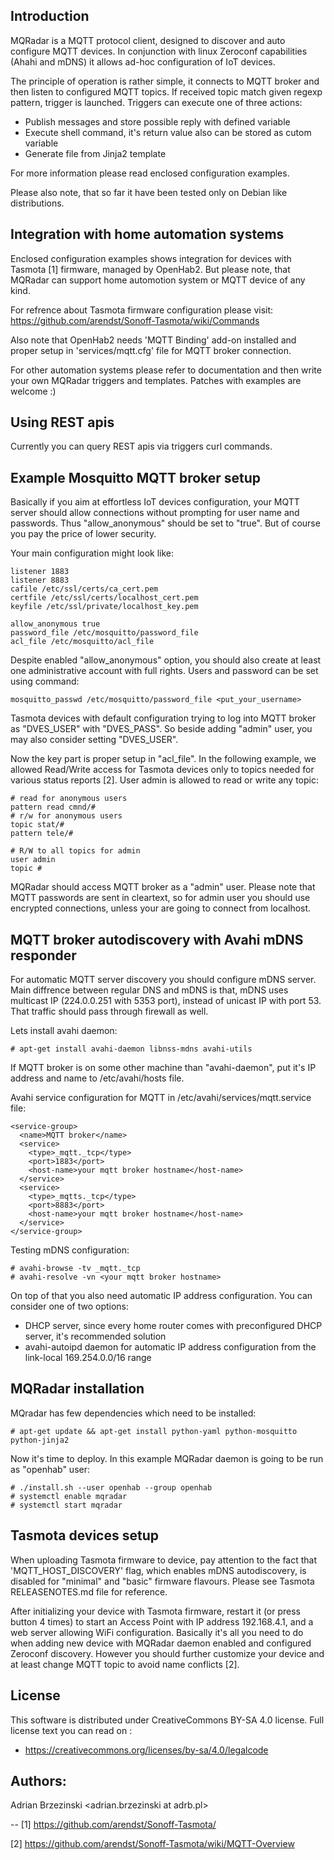
## Introduction

MQRadar is a MQTT protocol client, designed to discover and auto configure
MQTT devices. In conjunction with linux Zeroconf capabilities (Ahahi and mDNS)
it allows ad-hoc configuration of IoT devices.

The principle of operation is rather simple, it connects to MQTT broker
and then listen to configured MQTT topics. If received topic match given regexp
pattern, trigger is launched. Triggers can execute one of three actions:

- Publish messages and store possible reply with defined variable
- Execute shell command, it's return value also can be stored as cutom variable
- Generate file from Jinja2 template

For more information please read enclosed configuration examples.

Please also note, that so far it have been tested only on Debian like
distributions.

## Integration with home automation systems

Enclosed configuration examples shows integration for devices with Tasmota [1]
firmware, managed by OpenHab2. But please note, that MQRadar can support
home automotion system or MQTT device of any kind.

For refrence about Tasmota firmware configuration please visit:
https://github.com/arendst/Sonoff-Tasmota/wiki/Commands

Also note that OpenHab2 needs 'MQTT Binding' add-on installed
and proper setup in 'services/mqtt.cfg' file for MQTT broker connection.

For other automation systems please refer to documentation and then
write your own MQRadar triggers and templates.
Patches with examples are welcome :)

## Using REST apis

Currently you can query REST apis via triggers curl commands.

## Example Mosquitto MQTT broker setup

Basically if you aim at effortless IoT devices configuration, your MQTT server
should allow connections without prompting for user name and passwords.
Thus "allow_anonymous" should be set to "true". But of course you pay the price
of lower security.

Your main configuration might look like:
```
listener 1883
listener 8883
cafile /etc/ssl/certs/ca_cert.pem
certfile /etc/ssl/certs/localhost_cert.pem
keyfile /etc/ssl/private/localhost_key.pem

allow_anonymous true
password_file /etc/mosquitto/password_file
acl_file /etc/mosquitto/acl_file
```

Despite enabled "allow_anonymous" option, you should also create at least
one administrative account with full rights.
Users and password can be set using command:

```
mosquitto_passwd /etc/mosquitto/password_file <put_your_username>
```

Tasmota devices with default configuration trying to log into MQTT broker
as "DVES_USER" with "DVES_PASS". So beside adding "admin" user, you may also
consider setting "DVES_USER".

Now the key part is proper setup in "acl_file". In the following example,
we allowed Read/Write access for Tasmota devices only to topics needed for
various status reports [2]. User admin is allowed to read or write any topic:

```
# read for anonymous users
pattern read cmnd/#
# r/w for anonymous users
topic stat/#
pattern tele/#

# R/W to all topics for admin
user admin
topic #
```

MQRadar should access MQTT broker as a "admin" user.
Please note that MQTT passwords are sent in cleartext, so for admin user
you should use encrypted connections, unless your are going to connect
from localhost.

## MQTT broker autodiscovery with Avahi mDNS responder

For automatic MQTT server discovery you should configure mDNS server.
Main diffrence between regular DNS and mDNS is that, mDNS uses multicast
IP (224.0.0.251 with 5353 port), instead of unicast IP with port 53.
That traffic should pass through firewall as well.

Lets install avahi daemon:
```
# apt-get install avahi-daemon libnss-mdns avahi-utils
```

If MQTT broker is on some other machine than "avahi-daemon", put it's
IP address and name to /etc/avahi/hosts file.

Avahi service configuration for MQTT in /etc/avahi/services/mqtt.service file:
```
<service-group>
  <name>MQTT broker</name>
  <service>
    <type>_mqtt._tcp</type>
    <port>1883</port>
    <host-name>your mqtt broker hostname</host-name>
  </service>
  <service>
    <type>_mqtts._tcp</type>
    <port>8883</port>
    <host-name>your mqtt broker hostname</host-name>
  </service>
</service-group>
```

Testing mDNS configuration:
```
# avahi-browse -tv _mqtt._tcp
# avahi-resolve -vn <your mqtt broker hostname>
```

On top of that you also need automatic IP address configuration.
You can consider one of two options:
- DHCP server, since every home router comes with preconfigured DHCP server,
it's recommended solution
- avahi-autoipd daemon for automatic IP address configuration from the
link-local 169.254.0.0/16 range

## MQRadar installation

MQradar has few dependencies which need to be installed:
```
# apt-get update && apt-get install python-yaml python-mosquitto python-jinja2
```

Now it's time to deploy. In this example MQRadar daemon is going to be run as "openhab" user:
```
# ./install.sh --user openhab --group openhab
# systemctl enable mqradar
# systemctl start mqradar
```

## Tasmota devices setup

When uploading Tasmota firmware to device, pay attention to the fact
that 'MQTT_HOST_DISCOVERY' flag, which enables mDNS autodiscovery,
is disabled for "minimal" and "basic" firmware flavours. Please see Tasmota
RELEASENOTES.md file for reference.

After initializing your device with Tasmota firmware, restart it
(or press button 4 times) to start an Access Point with IP address 192.168.4.1,
and a web server allowing WiFi configuration.
Basically it's all you need to do when adding new device with MQRadar daemon
enabled and configured Zeroconf discovery. However you should further customize
your device and at least change MQTT topic to avoid name conflicts [2].


## License

This software is distributed under CreativeCommons BY-SA 4.0 license.
Full license text you can read on :

 - https://creativecommons.org/licenses/by-sa/4.0/legalcode

## Authors:
Adrian Brzezinski <adrian.brzezinski at adrb.pl>

-- 
[1] https://github.com/arendst/Sonoff-Tasmota/

[2] https://github.com/arendst/Sonoff-Tasmota/wiki/MQTT-Overview

